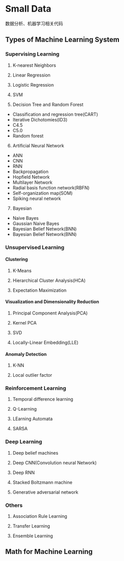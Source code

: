 # Small Data

数据分析、机器学习相关代码

## Types of Machine Learning System

### Supervising Learning

1. K-nearest Neighbors

2. Linear Regression

3. Logistic Regression

4. SVM

5. Decision Tree and Random Forest
- Classification and regression tree(CART)
- Iterative Dichotomies(ID3) 
- C4.5
- C5.0
- Random forest

6. Artificial Neural Network
- ANN
- CNN
- RNN
- Backpropagation
- Hopfield Network
- Multilayer Network
- Radial basis function network(RBFN)
- Self-organization map(SOM) 
- Spiking neural network

7. Bayesian
- Naive Bayes
- Gaussian Naive Bayes
- Bayesian Belief Network(BNN)
- Bayesian Belief Network(BNN)

### Unsupervised Learning

#### Clustering

1. K-Means

2. Hierarchical Cluster Analysis(HCA)

3. Expectation Maximization

#### Visualization and Dimensionality Reduction

1. Principal Component Analysis(PCA)

2. Kernel PCA

3. SVD

4. Locally-Linear Embedding(LLE)

#### Anomaly Detection

1. K-NN

2. Local outlier factor

### Reinforcement Learning

1. Temporal difference learning

2. Q-Learning

3. LEarning Automata

4. SARSA

### Deep Learning

1. Deep belief machines

2. Deep CNN(Convolution neural Network)

3. Deep RNN

4. Stacked Boltzmann machine

5. Generative adversarial network


### Others

1. Association Rule Learning

2. Transfer Learning

3. Ensemble Learning


## Math for Machine Learning